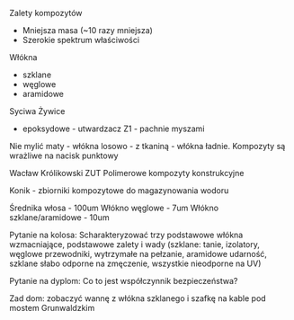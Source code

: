 Zalety kompozytów

* Mniejsza masa (~10 razy mniejsza)
* Szerokie spektrum właściwości

Włókna

* szklane
* węglowe
* aramidowe

Syciwa
Żywice

* epoksydowe - utwardzacz Z1 - pachnie myszami

Nie mylić maty - włókna losowo - z tkaniną - włókna ładnie.
Kompozyty są wrażliwe na nacisk punktowy

Wacław Królikowski ZUT
Polimerowe kompozyty konstrukcyjne

Konik - zbiorniki kompozytowe do magazynowania wodoru 

Średnika włosa - 100um
Włókno węglowe - 7um
Włókno szklane/aramidowe - 10um

Pytanie na kolosa:
Scharakteryzować trzy podstawowe włókna wzmacniające, podstawowe zalety i wady (szklane: tanie, izolatory, węglowe przewodniki, wytrzymałe na pełzanie, aramidowe udarność, szklane słabo odporne na zmęczenie, wszystkie nieodporne na UV)

Pytanie na dyplom:
Co to jest współczynnik bezpieczeństwa?

Zad dom:
zobaczyć wannę z włókna szklanego i szafkę na kable pod mostem Grunwaldzkim